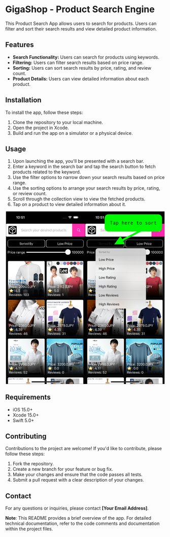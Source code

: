 # GigaShop - Product Search Engine

This Product Search App allows users to search for products. Users can filter and sort their search results and view detailed product information.

## Features

- **Search Functionality:** Users can search for products using keywords.
- **Filtering:** Users can filter search results based on price range.
- **Sorting:** Users can sort search results by price, rating, and review count.
- **Product Details:** Users can view detailed information about each product.

## Installation

To install the app, follow these steps:

1. Clone the repository to your local machine.
2. Open the project in Xcode.
3. Build and run the app on a simulator or a physical device.

## Usage

1. Upon launching the app, you'll be presented with a search bar.
2. Enter a keyword in the search bar and tap the search button to fetch products related to the keyword.
3. Use the filter options to narrow down your search results based on price range.
4. Use the sorting options to arrange your search results by price, rating, or review count.
5. Scroll through the collection view to view the fetched products.
6. Tap on a product to view detailed information about it.
<div style="display: flex; justify-content: center;">
    <img src="GigaShop/Supports/ScreenShots/ss-home.png" alt="Landing page" width="250" >
    <img src="GigaShop/Supports/ScreenShots/ss-sort.png" alt="Filter search by sort" width="250" >
</div>

## Requirements

- iOS 15.0+
- Xcode 15.0+
- Swift 5.0+

## Contributing

Contributions to the project are welcome! If you'd like to contribute, please follow these steps:

1. Fork the repository.
2. Create a new branch for your feature or bug fix.
3. Make your changes and ensure that the code passes all tests.
4. Submit a pull request with a clear description of your changes.

## Contact

For any questions or inquiries, please contact **[Your Email Address]**.

**Note**: This README provides a brief overview of the app. For detailed technical documentation, refer to the code comments and documentation within the project files.
